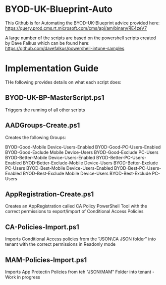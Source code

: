 # BYOD-UK-Blueprint-Auto

This Github is for Automating the BYOD-UK-Blueprint advice provided here: https://query.prod.cms.rt.microsoft.com/cms/api/am/binary/RE4zeV7

A large number of the scripts are based on the powershell scripts created by Dave Falkus which can be found here: https://github.com/davefalkus/powershell-intune-samples

# Implementation Guide #

THe following provides details on what each script does:

## BYOD-UK-BP-MasterScript.ps1 ##

Triggers the running of all other scripts

## AADGroups-Create.ps1 ##

Creates the following Groups:

BYOD-Good-Mobile Device-Users-Enabled
BYOD-Good-PC-Users-Enabled
BYOD-Good-Exclude Mobile Device-Users
BYOD-Good-Exclude PC-Users
BYOD-Better-Mobile Device-Users-Enabled
BYOD-Better-PC-Users-Enabled
BYOD-Better-Exclude-Mobile Device-Users
BYOD-Better-Exclude PC-Users
BYOD-Best-Mobile Device-Users-Enabled
BYOD-Best-PC-Users-Enabled
BYOD-Best-Exclude Mobile Device-Users
BYOD-Best-Exclude PC-Users

## AppRegistration-Create.ps1 ##

Creates an AppRegistration called CA Policy PowerShell Tool with the correct permissions to export/import of Conditional Access Policies

## CA-Policies-Import.ps1 ##

Imports Conditional Access policies from the "JSON\CA JSON folder" into tenant with the correct permissions in Readonly mode

## MAM-Policies-Import.ps1 ##

Imports App Protectin Policies from teh "JSON\MAM" Folder into tenant -  Work in progress








